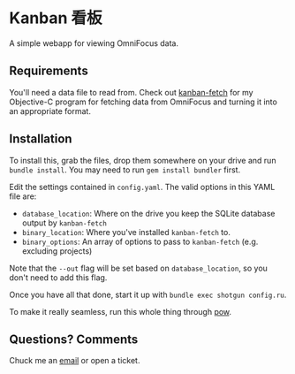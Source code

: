 # Kanban 看板

A simple webapp for viewing OmniFocus data.

## Requirements

You'll need a data file to read from. Check out [kanban-fetch](https://github.com/jyruzicka/kanban-fetch) for my Objective-C program for fetching data from OmniFocus and turning it into an appropriate format.

## Installation

To install this, grab the files, drop them somewhere on your drive and run `bundle install`. You may need to run `gem install bundler` first.

Edit the settings contained in `config.yaml`. The valid options in this YAML file are:

* `database_location`: Where on the drive you keep the SQLite database output by `kanban-fetch`
* `binary_location`: Where you've installed `kanban-fetch` to.
* `binary_options`: An array of options to pass to `kanban-fetch` (e.g. excluding projects)

Note that the `--out` flag will be set based on `database_location`, so you don't need to add this flag.

Once you have all that done, start it up with `bundle exec shotgun config.ru`.

To make it really seamless, run this whole thing through [pow](http://pow.cx/).

## Questions? Comments

Chuck me an [email](mailto:jan@1klb.com) or open a ticket.